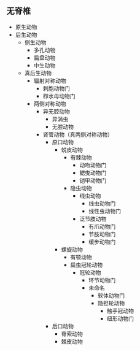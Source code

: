 ## 无脊椎
- 原生动物
- 后生动物
	- 侧生动物
		- 多孔动物
		- 扁盘动物
		- 中生动物
	- 真后生动物
		- 辐射对称动物
			- 刺胞动物门
			- 栉水母动物门
		- 两侧对称动物
			- 异无腔动物
				- 异涡虫
				- 无腔动物
			- 肾管动物（真两侧对称动物）
				- 原口动物
					- 蜕皮动物
						- 有棘动物
							- 动吻动物门
							- 鳃曳动物门
							- 铠甲动物门
						- 隐虫动物
							- 线虫动物
								- 线虫动物门
								- 线性虫动物门
							- 泛节肢动物
								- 有爪动物门
								- 节肢动物门
								- 缓步动物门
					- 螺旋动物
						- 有颚动物
						- 扁虫冠轮动物
							- 冠轮动物
								- 环节动物门
								- 未命名
									- 软体动物门
									- 隐担轮动物
										- 触手冠动物
										- 纽形动物门
				- 后口动物
					- 脊索动物
					- 棘皮动物

